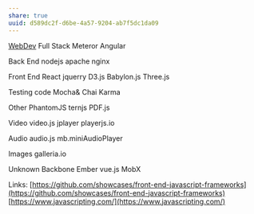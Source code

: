 ```yaml
---
share: true
uuid: d589dc2f-d6be-4a57-9204-ab7f5dc1da09
---
```

[WebDev](/df7749a8-3943-4aa1-a2ef-e29b293c13d5)
Full Stack Meteror Angular

Back End nodejs apache nginx

Front End React jquerry D3.js Babylon.js Three.js

Testing code Mocha& Chai Karma

Other PhantomJS ternjs PDF.js

Video video.js jplayer playerjs.io

Audio audio.js mb.miniAudioPlayer

Images galleria.io

Unknown Backbone Ember vue.js MobX

Links: [https://github.com/showcases/front-end-javascript-frameworks](https://github.com/showcases/front-end-javascript-frameworks) [https://www.javascripting.com/](https://www.javascripting.com/)
